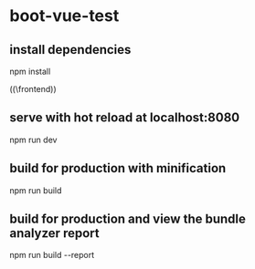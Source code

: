 # boot-vue-test

## install dependencies
npm install

((\frontend))
## serve with hot reload at localhost:8080 
npm run dev

## build for production with minification
npm run build

## build for production and view the bundle analyzer report
npm run build --report
